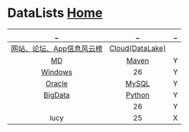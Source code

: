 # DataLists             [Home](../index.md)

| _ | _ | _ |
|:---:|:---:|:---:|
| [网站、论坛、App信息风云榜](DataRank.md) | [Cloud(DataLake)](DataLake.md) |  |
| [MD](MD/index.md) | [Maven](Maven/index.md) | Y |
| [Windows](Windows/index.md) | 26 | Y |
| [Oracle](Oracle/index.md) | [MySQL](MySQL/index.md) | Y |
| [BigData](BigData/index.md) | [Python](Python/index.md) | Y |
| []() | 26 | Y |
| lucy | 25 | X |













